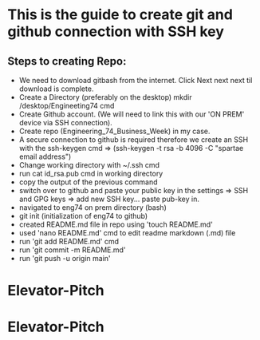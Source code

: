 # This is the guide to create git and github connection with SSH key

## Steps to creating Repo:

 - We need to download gitbash from the internet. Click Next next next til download is complete.
 - Create a Directory (preferably on the desktop) mkdir /desktop/Engineeting74 cmd
 - Create Github account. (We will need to link this with our 'ON PREM' device via SSH connection).
 - Create repo (Engineering_74_Business_Week) in my case.
 - A secure connection to github is required therefore we create an SSH with the ssh-keygen cmd => (ssh-keygen -t rsa -b 4096 -C "spartae email address")
 - Change working directory with  ~/.ssh cmd
 - run cat id_rsa.pub cmd in working directory
 - copy the output of the previous command 
 - switch over to github and paste your public key in the settings => SSH and GPG keys => add new SSH key... paste pub-key in.
 - navigated to eng74 on prem directory (bash)
 - git init (initialization of eng74 to github)
 - created README.md file in repo using 'touch README.md' 
 - used 'nano README.md' cmd to edit readme markdown (.md) file
 - run 'git add README.md' cmd
 - run 'git commit -m README.md'
 - run 'git push -u origin main'
 

# Elevator-Pitch
# Elevator-Pitch

